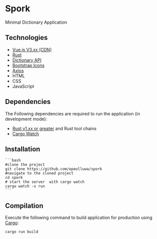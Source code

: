 # Spork

Minimal Dictionary Application

## Technologies

- [Vue.js V3.xx (CDN)](https://vuejs.org)
- [Rust](https://rust-lang.org)
- [Dictionary API](https://dictionaryapi.dev/)
- [Bootstrap Icons](https://icons.getbootstrap.com)
- [Axios](https://axios-http.com/docs/intro)
- HTML
- CSS
- JavaScript

## Dependencies

The Following dependencies are required to run the application (in development mode):

- [Rust v1.xx or greater](https://www.rust-lang.org/tools/install) and Rust tool chains
- [Cargo Watch](https://crates.io/crates/cargo-watch)

## Installation

    ```bash
    #clone the project
    git clone https://github.com/opeolluwa/spork
    #navigate to the cloned project
    cd spork
    # start the server  with cargo watch
    cargo watch -x run
    ```

## Compilation
Execute the following command to build application for production  using [Cargo](https://doc.rust-lang.org/cargo/):

```bash
cargo run build
```